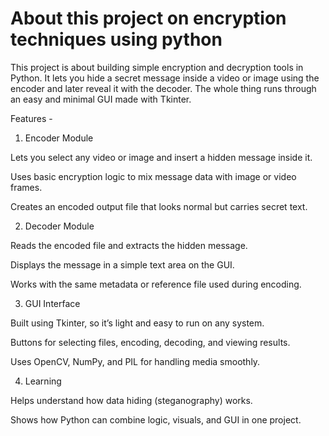 # About this project on encryption techniques using python

This project is about building simple encryption and decryption tools in Python.
It lets you hide a secret message inside a video or image using the encoder and later reveal it with the decoder.
The whole thing runs through an easy and minimal GUI made with Tkinter.


Features -

1. Encoder Module

Lets you select any video or image and insert a hidden message inside it.

Uses basic encryption logic to mix message data with image or video frames.

Creates an encoded output file that looks normal but carries secret text.

2. Decoder Module

Reads the encoded file and extracts the hidden message.

Displays the message in a simple text area on the GUI.

Works with the same metadata or reference file used during encoding.

3. GUI Interface

Built using Tkinter, so it’s light and easy to run on any system.

Buttons for selecting files, encoding, decoding, and viewing results.

Uses OpenCV, NumPy, and PIL for handling media smoothly.

4. Learning

Helps understand how data hiding (steganography) works.

Shows how Python can combine logic, visuals, and GUI in one project.
